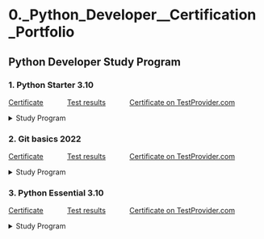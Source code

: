# 0._Python_Developer__Certification_Portfolio

## Python Developer Study Program

### 1. Python Starter 3.10

<a href="./Certificates%20for%20courses/1.%20Python%20Starter%203.10%20Certificate.jpg" target="_blank">Certificate</a>
&nbsp;&nbsp;&nbsp;&nbsp;&nbsp;&nbsp;&nbsp;&nbsp;&nbsp;&nbsp;
<a href="./Test%20results%20for%20courses/1.%20Python%20Starter%203.10%20Test%20results.jpg" target="_blank">Test
results</a>
&nbsp;&nbsp;&nbsp;&nbsp;&nbsp;&nbsp;&nbsp;&nbsp;&nbsp;&nbsp;
<a href="https://testprovider.com/ru/search-certificate/TP19851313">Certificate on TestProvider.com</a>

<details>
  <summary>Study Program</summary>

1. Introduction to Python
2. Primitive data types and variables
3. Conditional constructions
4. Cyclic constructions
5. Sequences
6. Lists
7. Sets and mapping
8. Functions, part 1
9. Functions, part 2
10. PEP8

</details>

### 2. Git basics 2022

<a href="./Certificates%20for%20courses/2.%20Git%20basics%202022%20Certificate.jpg" target="_blank">Certificate</a>
&nbsp;&nbsp;&nbsp;&nbsp;&nbsp;&nbsp;&nbsp;&nbsp;&nbsp;&nbsp;
<a href="./Test%20results%20for%20courses/2.%20Git%20basics%202022%20Test%20results.jpg" target="_blank">Test
results</a>
&nbsp;&nbsp;&nbsp;&nbsp;&nbsp;&nbsp;&nbsp;&nbsp;&nbsp;&nbsp;
<a href="https://testprovider.com/ru/search-certificate/TP29442845">Certificate on TestProvider.com</a>

<details>
  <summary>Study Program</summary>

1. Git Basics
2. Repository publication
3. IDE integration

</details>

### 3. Python Essential 3.10

<a href="./Certificates%20for%20courses/3.%20Python%20Essential%203.10%20Certificate.jpg" target="_blank">Certificate</a>
&nbsp;&nbsp;&nbsp;&nbsp;&nbsp;&nbsp;&nbsp;&nbsp;&nbsp;&nbsp;
<a href="./Test%20results%20for%20courses/3.%20Python%20Essential%203.10%20Test%20results.jpg" target="_blank">Test
results</a>
&nbsp;&nbsp;&nbsp;&nbsp;&nbsp;&nbsp;&nbsp;&nbsp;&nbsp;&nbsp;
<a href="https://testprovider.com/ru/search-certificate/TP72546223">Certificate on TestProvider.com</a>

<details>
  <summary>Study Program</summary>

1. OOP. Classes, attributes, methods, constructor
2. OOP. Inheritance and abstraction
3. OOP. Encapsulation and polymorphism
4. Exceptions and their handling
5. Introspection and reflection
6. Iterators
7. Generators
8. Work with files
9. Modules and packages
10. Regular expressions

</details>
